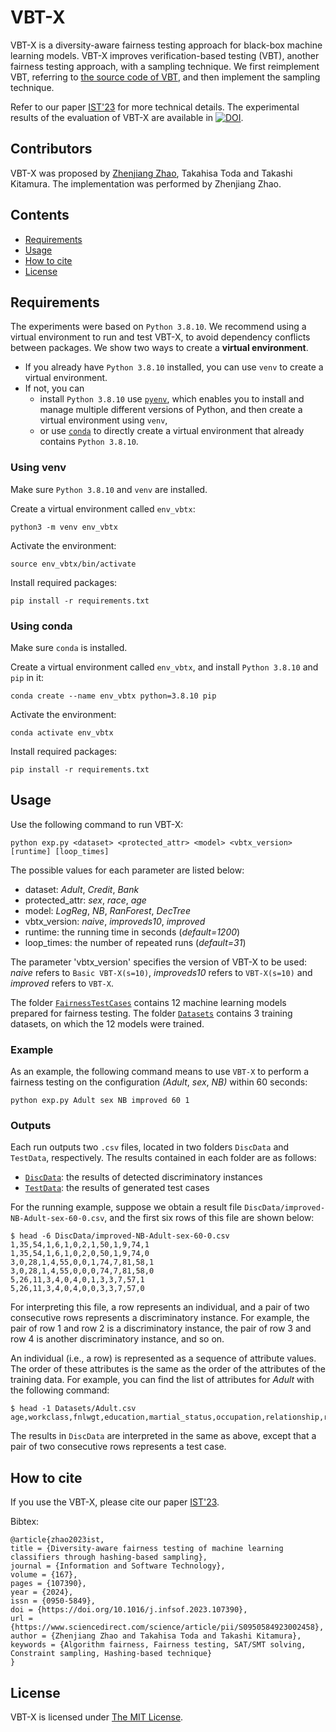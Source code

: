 # VBT-X
VBT-X is a diversity-aware fairness testing approach for black-box machine learning models.
VBT-X improves verification-based testing (VBT), another fairness testing approach, with a sampling technique.
We first reimplement VBT, referring to [the source code of VBT](https://github.com/arnabsharma91/fairCheck), and then implement the sampling technique.

Refer to our paper [IST'23](https://doi.org/10.1016/j.infsof.2023.107390) for more technical details.
The experimental results of the evaluation of VBT-X are available in
[![DOI](https://zenodo.org/badge/DOI/10.5281/zenodo.10252552.svg)](https://doi.org/10.5281/zenodo.10252552).

## Contributors
VBT-X was proposed by [Zhenjiang Zhao](https://zhenjiang-zhao.github.io/), Takahisa Toda and Takashi Kitamura.
The implementation was performed by Zhenjiang Zhao.

## Contents
- [Requirements](#requirements)
- [Usage](#usage)
- [How to cite](#how-to-cite)
- [License](#license)

## Requirements
The experiments were based on `Python 3.8.10`.
We recommend using a virtual environment to run and test VBT-X,
to avoid dependency conflicts between packages.
We show two ways to create a **virtual environment**.
- If you already have `Python 3.8.10` installed, you can use `venv` to create a virtual environment.
- If not, you can
  - install `Python 3.8.10` use [`pyenv`](https://github.com/pyenv/pyenv), which enables you to install and manage multiple different versions of Python,
and then create a virtual environment using `venv`,
  - or use [`conda`](https://github.com/conda/conda) to directly create a virtual environment that already contains `Python 3.8.10`.

### Using venv
Make sure `Python 3.8.10` and `venv` are installed.

Create a virtual environment called `env_vbtx`:
```
python3 -m venv env_vbtx
```

Activate the environment:
```
source env_vbtx/bin/activate
```

Install required packages:
```
pip install -r requirements.txt   
```

### Using conda
Make sure `conda` is installed.

Create a virtual environment called `env_vbtx`, and install `Python 3.8.10` and `pip` in it:
```
conda create --name env_vbtx python=3.8.10 pip
```

Activate the environment:
```
conda activate env_vbtx
```

Install required packages:
```
pip install -r requirements.txt   
```

## Usage
Use the following command to run VBT-X:
```
python exp.py <dataset> <protected_attr> <model> <vbtx_version> [runtime] [loop_times]
```
The possible values for each parameter are listed below:
- dataset: _Adult_, _Credit_, _Bank_
- protected_attr: _sex_, _race_, _age_
- model: _LogReg_, _NB_, _RanForest_, _DecTree_
- vbtx_version: _naive_, _improveds10_, _improved_
- runtime: the running time in seconds (_default=1200_)
- loop_times: the number of repeated runs (_default=31_)

The parameter 'vbtx_version' specifies the version of VBT-X to be used:
_naive_ refers to `Basic VBT-X(s=10)`,
_improveds10_ refers to `VBT-X(s=10)`
and _improved_ refers to `VBT-X`.

The folder [`FairnessTestCases`](FairnessTestCases) contains 12 machine learning models prepared for fairness testing.
The folder [`Datasets`](Datasets) contains 3 training datasets, on which the 12 models were trained.  

### Example
As an example, the following command means to use `VBT-X` to perform a fairness testing on the configuration _(Adult_, _sex_, _NB)_ within 60 seconds:
```
python exp.py Adult sex NB improved 60 1
```

### Outputs
Each run outputs two `.csv` files, located in two folders `DiscData` and `TestData`, respectively.
The results contained in each folder are as follows:
- [`DiscData`](DiscData): the results of detected discriminatory instances
- [`TestData`](TestData): the results of generated test cases

For the running example, suppose we obtain a result file `DiscData/improved-NB-Adult-sex-60-0.csv`, and the first six rows of this file are shown below:
```
$ head -6 DiscData/improved-NB-Adult-sex-60-0.csv
1,35,54,1,6,1,0,2,1,50,1,9,74,1
1,35,54,1,6,1,0,2,0,50,1,9,74,0
3,0,28,1,4,55,0,0,1,74,7,81,58,1
3,0,28,1,4,55,0,0,0,74,7,81,58,0
5,26,11,3,4,0,4,0,1,3,3,7,57,1
5,26,11,3,4,0,4,0,0,3,3,7,57,0
```

For interpreting this file, 
a row represents an individual,
and a pair of two consecutive rows represents a discriminatory instance.
For example, the pair of row 1 and row 2 is a discriminatory instance, the pair of row 3 and row 4 is another discriminatory instance, and so on.

An individual (i.e., a row) is represented as a sequence of attribute values.
The order of these attributes is the same as the order of the attributes of the training data.
For example, you can find the list of attributes for _Adult_ with the following command:
```
$ head -1 Datasets/Adult.csv
age,workclass,fnlwgt,education,martial_status,occupation,relationship,race,sex,capital_gain,capital_loss,hours_per_week,native_country,Class
```

The results in `DiscData` are interpreted in the same as above,
except that a pair of two consecutive rows represents a test case.

## How to cite
If you use the VBT-X, please cite our paper [IST'23](https://doi.org/10.1016/j.infsof.2023.107390). 

Bibtex:
```
@article{zhao2023ist,
title = {Diversity-aware fairness testing of machine learning classifiers through hashing-based sampling},
journal = {Information and Software Technology},
volume = {167},
pages = {107390},
year = {2024},
issn = {0950-5849},
doi = {https://doi.org/10.1016/j.infsof.2023.107390},
url = {https://www.sciencedirect.com/science/article/pii/S0950584923002458},
author = {Zhenjiang Zhao and Takahisa Toda and Takashi Kitamura},
keywords = {Algorithm fairness, Fairness testing, SAT/SMT solving, Constraint sampling, Hashing-based technique}
}
```
## License
VBT-X is licensed under [The MIT License](LICENSE).
